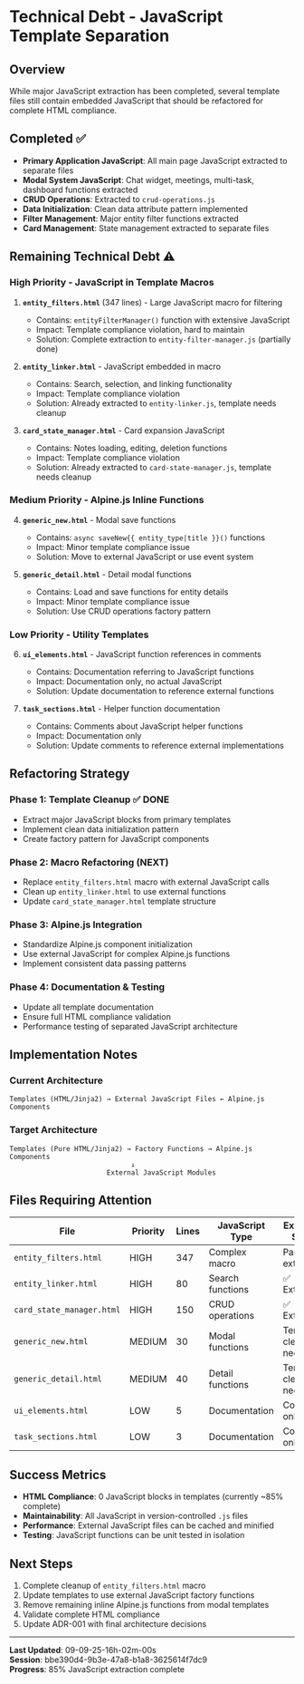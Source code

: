 # Technical Debt - JavaScript Template Separation

## Overview

While major JavaScript extraction has been completed, several template files still contain embedded JavaScript that should be refactored for complete HTML compliance.

## Completed ✅

- **Primary Application JavaScript**: All main page JavaScript extracted to separate files
- **Modal System JavaScript**: Chat widget, meetings, multi-task, dashboard functions extracted
- **CRUD Operations**: Extracted to `crud-operations.js`
- **Data Initialization**: Clean data attribute pattern implemented
- **Filter Management**: Major entity filter functions extracted
- **Card Management**: State management extracted to separate files

## Remaining Technical Debt ⚠️

### High Priority - JavaScript in Template Macros

1. **`entity_filters.html`** (347 lines) - Large JavaScript macro for filtering
   - Contains: `entityFilterManager()` function with extensive JavaScript
   - Impact: Template compliance violation, hard to maintain
   - Solution: Complete extraction to `entity-filter-manager.js` (partially done)

2. **`entity_linker.html`** - JavaScript embedded in macro
   - Contains: Search, selection, and linking functionality
   - Impact: Template compliance violation
   - Solution: Already extracted to `entity-linker.js`, template needs cleanup

3. **`card_state_manager.html`** - Card expansion JavaScript
   - Contains: Notes loading, editing, deletion functions
   - Impact: Template compliance violation  
   - Solution: Already extracted to `card-state-manager.js`, template needs cleanup

### Medium Priority - Alpine.js Inline Functions

4. **`generic_new.html`** - Modal save functions
   - Contains: `async saveNew{{ entity_type|title }}()` functions
   - Impact: Minor template compliance issue
   - Solution: Move to external JavaScript or use event system

5. **`generic_detail.html`** - Detail modal functions
   - Contains: Load and save functions for entity details
   - Impact: Minor template compliance issue
   - Solution: Use CRUD operations factory pattern

### Low Priority - Utility Templates

6. **`ui_elements.html`** - JavaScript function references in comments
   - Contains: Documentation referring to JavaScript functions
   - Impact: Documentation only, no actual JavaScript
   - Solution: Update documentation to reference external functions

7. **`task_sections.html`** - Helper function documentation
   - Contains: Comments about JavaScript helper functions
   - Impact: Documentation only
   - Solution: Update comments to reference external implementations

## Refactoring Strategy

### Phase 1: Template Cleanup ✅ DONE
- Extract major JavaScript blocks from primary templates
- Implement clean data initialization pattern  
- Create factory pattern for JavaScript components

### Phase 2: Macro Refactoring (NEXT)
- Replace `entity_filters.html` macro with external JavaScript calls
- Clean up `entity_linker.html` to use external functions
- Update `card_state_manager.html` template structure

### Phase 3: Alpine.js Integration
- Standardize Alpine.js component initialization
- Use external JavaScript for complex Alpine.js functions
- Implement consistent data passing patterns

### Phase 4: Documentation & Testing
- Update all template documentation
- Ensure full HTML compliance validation
- Performance testing of separated JavaScript architecture

## Implementation Notes

### Current Architecture
```
Templates (HTML/Jinja2) → External JavaScript Files ← Alpine.js Components
```

### Target Architecture  
```
Templates (Pure HTML/Jinja2) → Factory Functions → Alpine.js Components
                              ↓
                        External JavaScript Modules
```

## Files Requiring Attention

| File | Priority | Lines | JavaScript Type | Extraction Status |
|------|----------|-------|-----------------|-------------------|
| `entity_filters.html` | HIGH | 347 | Complex macro | Partially extracted |
| `entity_linker.html` | HIGH | 80 | Search functions | ✅ Extracted |
| `card_state_manager.html` | HIGH | 150 | CRUD operations | ✅ Extracted |
| `generic_new.html` | MEDIUM | 30 | Modal functions | Template cleanup needed |
| `generic_detail.html` | MEDIUM | 40 | Detail functions | Template cleanup needed |
| `ui_elements.html` | LOW | 5 | Documentation | Comments only |
| `task_sections.html` | LOW | 3 | Documentation | Comments only |

## Success Metrics

- **HTML Compliance**: 0 JavaScript blocks in templates (currently ~85% complete)
- **Maintainability**: All JavaScript in version-controlled `.js` files
- **Performance**: External JavaScript files can be cached and minified
- **Testing**: JavaScript functions can be unit tested in isolation

## Next Steps

1. Complete cleanup of `entity_filters.html` macro
2. Update templates to use external JavaScript factory functions  
3. Remove remaining inline Alpine.js functions from modal templates
4. Validate complete HTML compliance
5. Update ADR-001 with final architecture decisions

---

**Last Updated**: 09-09-25-16h-02m-00s  
**Session**: bbe390d4-9b3e-47a8-b1a8-3625614f7dc9  
**Progress**: 85% JavaScript extraction complete